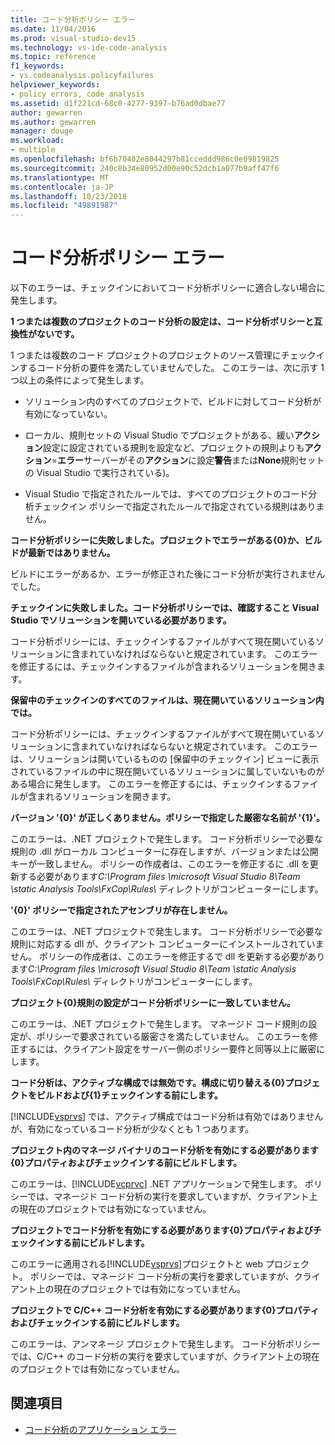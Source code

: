 ```yaml
---
title: コード分析ポリシー エラー
ms.date: 11/04/2016
ms.prod: visual-studio-dev15
ms.technology: vs-ide-code-analysis
ms.topic: reference
f1_keywords:
- vs.codeanalysis.policyfailures
helpviewer_keywords:
- policy errors, code analysis
ms.assetid: d1f221cd-68c0-4277-9397-b76ad0dbae77
author: gewarren
ms.author: gewarren
manager: douge
ms.workload:
- multiple
ms.openlocfilehash: bf6b70402e8044297b81cceddd986c0e09819825
ms.sourcegitcommit: 240c8b34e80952d00e90c52dcb1a077b9aff47f6
ms.translationtype: MT
ms.contentlocale: ja-JP
ms.lasthandoff: 10/23/2018
ms.locfileid: "49891987"
---
```

# <a name="code-analysis-policy-errors"></a>コード分析ポリシー エラー

以下のエラーは、チェックインにおいてコード分析ポリシーに適合しない場合に発生します。

**1 つまたは複数のプロジェクトのコード分析の設定は、コード分析ポリシーと互換性がないです。**

1 つまたは複数のコード プロジェクトのプロジェクトのソース管理にチェックインするコード分析の要件を満たしていませんでした。 このエラーは、次に示す 1 つ以上の条件によって発生します。

- ソリューション内のすべてのプロジェクトで、ビルドに対してコード分析が有効になっていない。

- ローカル、規則セットの Visual Studio でプロジェクトがある、緩い**アクション**設定に設定されている規則を設定など、プロジェクトの規則よりも**アクション**=**エラー**サーバーがその**アクション**に設定**警告**または**None**規則セットの Visual Studio で実行されている)。

- Visual Studio で指定されたルールでは、すべてのプロジェクトのコード分析チェックイン ポリシーで指定されたルールで指定されている規則はありません。

**コード分析ポリシーに失敗しました。プロジェクトでエラーがある{0}か、ビルドが最新ではありません。**

ビルドにエラーがあるか、エラーが修正された後にコード分析が実行されませんでした。

**チェックインに失敗しました。コード分析ポリシーでは、確認すること Visual Studio でソリューションを開いている必要があります。**

コード分析ポリシーには、チェックインするファイルがすべて現在開いているソリューションに含まれていなければならないと規定されています。 このエラーを修正するには、チェックインするファイルが含まれるソリューションを開きます。

**保留中のチェックインのすべてのファイルは、現在開いているソリューション内では。**

コード分析ポリシーには、チェックインするファイルがすべて現在開いているソリューションに含まれていなければならないと規定されています。 このエラーは、ソリューションは開いているものの [保留中のチェックイン] ビューに表示されているファイルの中に現在開いているソリューションに属していないものがある場合に発生します。 このエラーを修正するには、チェックインするファイルが含まれるソリューションを開きます。

**バージョン '{0}' が正しくありません。ポリシーで指定した厳密な名前が '{1}'。**

このエラーは、.NET プロジェクトで発生します。 コード分析ポリシーで必要な規則の .dll がローカル コンピューターに存在しますが、バージョンまたは公開キーが一致しません。 ポリシーの作成者は、このエラーを修正するに .dll を更新する必要があります*C:\Program files \microsoft Visual Studio 8\Team \static Analysis Tools\FxCop\Rules\\* ディレクトリがコンピューターにします。

**'{0}' ポリシーで指定されたアセンブリが存在しません。**

このエラーは、.NET プロジェクトで発生します。 コード分析ポリシーで必要な規則に対応する dll が、クライアント コンピューターにインストールされていません。 ポリシーの作成者は、このエラーを修正するで dll を更新する必要があります*C:\Program files \microsoft Visual Studio 8\Team \static Analysis Tools\FxCop\Rules\\* ディレクトリがコンピューターにします。

**プロジェクト{0}規則の設定がコード分析ポリシーに一致していません。**

このエラーは、.NET プロジェクトで発生します。 マネージド コード規則の設定が、ポリシーで要求されている厳密さを満たしていません。 このエラーを修正するには、クライアント設定をサーバー側のポリシー要件と同等以上に厳密にします。

**コード分析は、アクティブな構成では無効です。構成に切り替える{0}プロジェクトをビルドおよび{1}チェックインする前にします。**

[!INCLUDE[vsprvs](../code-quality/includes/vsprvs_md.md)] では、アクティブ構成ではコード分析は有効ではありませんが、有効になっているコード分析が少なくとも 1 つあります。

**プロジェクト内のマネージ バイナリのコード分析を有効にする必要があります{0}プロパティおよびチェックインする前にビルドします。**

このエラーは、[!INCLUDE[vcprvc](../code-quality/includes/vcprvc_md.md)] .NET アプリケーションで発生します。 ポリシーでは、マネージド コード分析の実行を要求していますが、クライアント上の現在のプロジェクトでは有効になっていません。

**プロジェクトでコード分析を有効にする必要があります{0}プロパティおよびチェックインする前にビルドします。**

このエラーに適用される[!INCLUDE[vsprvs](../code-quality/includes/vsprvs_md.md)]プロジェクトと web プロジェクト。 ポリシーでは、マネージド コード分析の実行を要求していますが、クライアント上の現在のプロジェクトでは有効になっていません。

**プロジェクトで C/C++ コード分析を有効にする必要があります{0}プロパティおよびチェックインする前にビルドします。**

このエラーは、アンマネージ プロジェクトで発生します。 コード分析ポリシーでは、C/C++ のコード分析の実行を要求していますが、クライアント上の現在のプロジェクトでは有効になっていません。

## <a name="see-also"></a>関連項目

- [コード分析のアプリケーション エラー](../code-quality/code-analysis-application-errors.md)